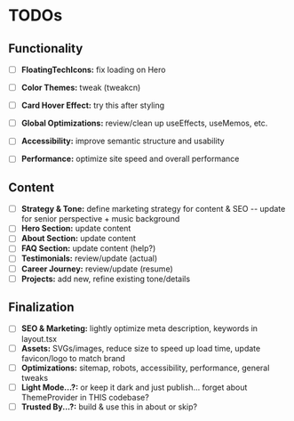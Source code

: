 # TODOs

## Functionality

- [ ] **FloatingTechIcons:** fix loading on Hero

- [ ] **Color Themes:** tweak (tweakcn)

- [ ] **Card Hover Effect:** try this after styling

- [ ] **Global Optimizations:** review/clean up useEffects, useMemos, etc.
- [ ] **Accessibility:** improve semantic structure and usability
- [ ] **Performance:** optimize site speed and overall performance

## Content

- [ ] **Strategy & Tone:** define marketing strategy for content & SEO -- update for senior perspective + music background
- [ ] **Hero Section:** update content
- [ ] **About Section:** update content
- [ ] **FAQ Section:** update content (help?)
- [ ] **Testimonials:** review/update (actual)
- [ ] **Career Journey:** review/update (resume)
- [ ] **Projects:** add new, refine existing tone/details

## Finalization

- [ ] **SEO & Marketing:** lightly optimize meta description, keywords in layout.tsx
- [ ] **Assets:** SVGs/images, reduce size to speed up load time, update favicon/logo to match brand
- [ ] **Optimizations:** sitemap, robots, accessibility, performance, general tweaks
- [ ] **Light Mode...?:** or keep it dark and just publish... forget about ThemeProvider in THIS codebase?
- [ ] **Trusted By...?:** build & use this in about or skip?
